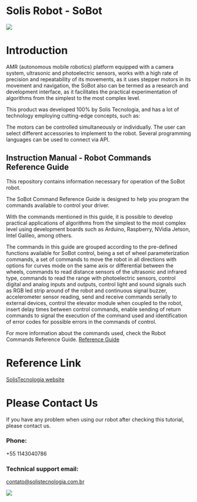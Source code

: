 # Solis Robot - SoBot
![](https://github.com/SolisTecnologia/SoBot-Instruction-Manual/blob/master/png/SoBotSingle.png)
# Introduction

AMR (autonomous mobile robotics) platform equipped with a camera system, ultrasonic and photoelectric sensors, works with a high rate of precision and repeatability of its movements, as it uses stepper motors in its movement and navigation, the SoBot also can be termed as a research and development interface, as it facilitates the practical experimentation of algorithms from the simplest to the most complex level.

This product was developed 100% by Solis Tecnologia, and has a lot of technology employing cutting-edge concepts, such as:

The motors can be controlled simultaneously or individually.
The user can select different accessories to implement to the robot.
Several programming languages can be used to connect via API.

## Instruction Manual - Robot Commands Reference Guide

This repository contains information necessary for operation of the SoBot robot.

The SoBot Command Reference Guide is designed to help you program the commands available to control your driver.

With the commands mentioned in this guide, it is possible to develop practical applications of algorithms from the simplest to the most complex level using development boards such as Arduino, Raspberry, NVidia Jetson, Intel Galileo, among others.

The commands in this guide are grouped according to the pre-defined functions available for SoBot control, being a set of wheel parameterization commands, a set of commands to move the robot in all directions with options for curves mode on the same axis or differential between the wheels, commands to read distance sensors of the ultrasonic and infrared type, commands to read the range with photoelectric sensors, control digital and analog inputs and outputs, control light and sound signals such as RGB led strip around of the robot and continuous signal buzzer, accelerometer sensor reading, send and receive commands serially to external devices, control the elevator module when coupled to the robot, insert delay times between control commands, enable sending of return commands to signal the execution of the command used and identification of error codes for possible errors in the commands of control.

For more information about the commands used, check the Robot Commands Reference Guide.
[Reference Guide](https://github.com/SolisTecnologia/SoBot-Instruction-Manual/blob/master/GUIA%20DE%20REFER%C3%8ANCIA%20-%20SOBOT.pdf)

# Reference Link
[SolisTecnologia website](https://solistecnologia.com/produtos/robotsingle)

# Please Contact Us
If you have any problem when using our robot after checking this tutorial, please contact us.

### Phone:
+55 1143040786

### Technical support email: 
contato@solistecnologia.com.br

![](https://github.com/SolisTecnologia/SoBot-Instruction-Manual/blob/master/png/logo.png)